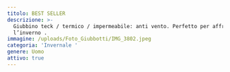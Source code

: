 ```yaml
---
titolo: BEST SELLER
descrizione: >-
  Giubbino teck / termico / impermeabile: anti vento. Perfetto per affrontare
  l’inverno .
immagine: /uploads/Foto_Giubbotti/IMG_3802.jpeg
categoria: 'Invernale '
genere: Uomo
attivo: true
---
```


